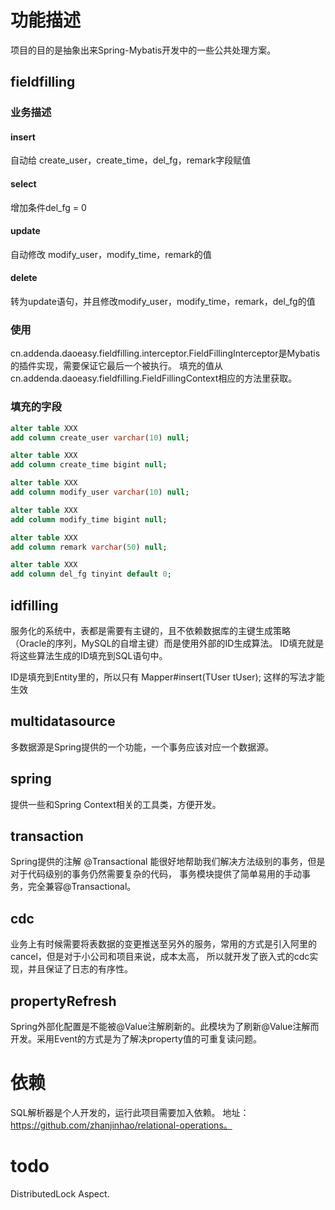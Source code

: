 # 功能描述
项目的目的是抽象出来Spring-Mybatis开发中的一些公共处理方案。

## fieldfilling

### 业务描述

#### insert

自动给 create_user，create_time，del_fg，remark字段赋值

#### select

增加条件del_fg = 0

#### update

自动修改 modify_user，modify_time，remark的值

#### delete

转为update语句，并且修改modify_user，modify_time，remark，del_fg的值

### 使用

cn.addenda.daoeasy.fieldfilling.interceptor.FieldFillingInterceptor是Mybatis的插件实现，需要保证它最后一个被执行。
填充的值从cn.addenda.daoeasy.fieldfilling.FieldFillingContext相应的方法里获取。

### 填充的字段
```sql
alter table XXX
add column create_user varchar(10) null;

alter table XXX
add column create_time bigint null;

alter table XXX
add column modify_user varchar(10) null;

alter table XXX
add column modify_time bigint null;

alter table XXX
add column remark varchar(50) null;

alter table XXX
add column del_fg tinyint default 0;
```




## idfilling

服务化的系统中，表都是需要有主键的，且不依赖数据库的主键生成策略（Oracle的序列，MySQL的自增主键）而是使用外部的ID生成算法。
ID填充就是将这些算法生成的ID填充到SQL语句中。

ID是填充到Entity里的，所以只有 Mapper#insert(TUser tUser); 这样的写法才能生效


## multidatasource

多数据源是Spring提供的一个功能，一个事务应该对应一个数据源。

## spring

提供一些和Spring Context相关的工具类，方便开发。


## transaction

Spring提供的注解 @Transactional 能很好地帮助我们解决方法级别的事务，但是对于代码级别的事务仍然需要复杂的代码，
事务模块提供了简单易用的手动事务，完全兼容@Transactional。


## cdc

业务上有时候需要将表数据的变更推送至另外的服务，常用的方式是引入阿里的 cancel，但是对于小公司和项目来说，成本太高，
所以就开发了嵌入式的cdc实现，并且保证了日志的有序性。


## propertyRefresh

Spring外部化配置是不能被@Value注解刷新的。此模块为了刷新@Value注解而开发。采用Event的方式是为了解决property值的可重复读问题。

# 依赖
SQL解析器是个人开发的，运行此项目需要加入依赖。
地址：https://github.com/zhanjinhao/relational-operations。

# todo
DistributedLock Aspect.